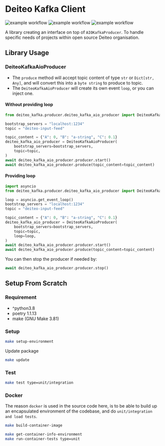 # Deiteo Kafka Client

![example workflow](https://github.com/deiteo/deiteo-kafka-client/actions/workflows/merge.yaml/badge.svg)
![example workflow](https://github.com/deiteo/deiteo-kafka-client/actions/workflows/pr.yaml/badge.svg)
![example workflow](https://github.com/deiteo/deiteo-kafka-client/actions/workflows/wily.yaml/badge.svg)

A library creating an interface on top of `AIOKafkaProducer`. To handle specific needs of
projects within open source Deiteo organisation.

## Library Usage


### DeiteoKafkaAioProducer
* The `produce` method will accept topic content of type `str` or `Dict[str, Any]`, and will
convert this into a `byte string` to produce to topic.
* The `DeiteoKafkaAioProducer` will create its own event `loop`, or you can inject one.


#### Without providing loop
```python
from deiteo_kafka.producer.deiteo_kafka_aio_producer import DeiteoKafkaAioProducer

bootstrap_servers = "localhost:1234"
topic = "deiteo-input-feed"

topic_content = {"A": 0, "B": "a-string", "C": 0.1}
deiteo_kafka_aio_producer = DeiteoKafkaAioProducer(
    bootstrap_servers=bootstrap_servers,
    topic=topic,
)
await deiteo_kafka_aio_producer.producer.start()
await deiteo_kafka_aio_producer.produce(topic_content=topic_content)
```

#### Providing loop
```python
import asyncio
from deiteo_kafka.producer.deiteo_kafka_aio_producer import DeiteoKafkaAioProducer

loop = asyncio.get_event_loop()
bootstrap_servers = "localhost:1234"
topic = "deiteo-input-feed"

topic_content = {"A": 0, "B": "a-string", "C": 0.1}
deiteo_kafka_aio_producer = DeiteoKafkaAioProducer(
    bootstrap_servers=bootstrap_servers,
    topic=topic,
    loop=loop,
)
await deiteo_kafka_aio_producer.producer.start()
await deiteo_kafka_aio_producer.produce(topic_content=topic_content)
```

You can then stop the producer if needed by:

```python
await deiteo_kafka_aio_producer.producer.stop()
```

## Setup From Scratch

### Requirement

* ^python3.8
* poetry 1.1.13
* make (GNU Make 3.81)

### Setup

```bash
make setup-environment
```

Update package
```bash
make update
```

### Test

```bash
make test type=unit/integration
```

### Docker

The reason `docker` is used in the source code here, is to be able to build up an encapsulated
environment of the codebase, and do `unit/integration and load tests`.

```bash
make build-container-image
```

```bash
make get-container-info-environment
make run-container-tests type=unit
```
